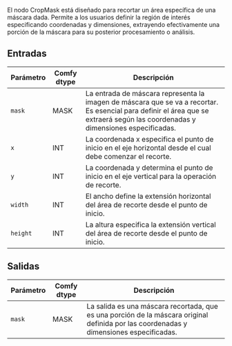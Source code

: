 El nodo CropMask está diseñado para recortar un área específica de una máscara dada. Permite a los usuarios definir la región de interés especificando coordenadas y dimensiones, extrayendo efectivamente una porción de la máscara para su posterior procesamiento o análisis.

## Entradas

| Parámetro | Comfy dtype | Descripción |
|-----------|-------------|-------------|
| `mask`    | MASK        | La entrada de máscara representa la imagen de máscara que se va a recortar. Es esencial para definir el área que se extraerá según las coordenadas y dimensiones especificadas. |
| `x`       | INT         | La coordenada x especifica el punto de inicio en el eje horizontal desde el cual debe comenzar el recorte. |
| `y`       | INT         | La coordenada y determina el punto de inicio en el eje vertical para la operación de recorte. |
| `width`   | INT         | El ancho define la extensión horizontal del área de recorte desde el punto de inicio. |
| `height`  | INT         | La altura especifica la extensión vertical del área de recorte desde el punto de inicio. |

## Salidas

| Parámetro | Comfy dtype | Descripción |
|-----------|-------------|-------------|
| `mask`    | MASK        | La salida es una máscara recortada, que es una porción de la máscara original definida por las coordenadas y dimensiones especificadas. |
